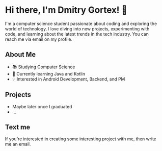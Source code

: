 # Hi there, I'm Dmitry Gortex! 👋

I'm a computer science student passionate about coding and exploring the world of technology. I love diving into new projects, experimenting with code, and learning about the latest trends in the tech industry.  You can reach me via email on my profile.

## About Me

- 📚 Studying Computer Science
- 🌱 Currently learning Java and Kotlin
- 💡 Interested in Android Development, Backend, and PM

## Projects
- Maybe later once I graduated
- ...

## Text me

If you're interested in creating some interesting project with me, then write me an email.

<!--
**dmitrygortex/dmitrygortex** is a ✨ _special_ ✨ repository because its `README.md` (this file) appears on your GitHub profile.

Here are some ideas to get you started:

- 🔭 I’m currently working on ...
- 🌱 I’m currently learning ...
- 👯 I’m looking to collaborate on ...
- 🤔 I’m looking for help with ...
- 💬 Ask me about ...
- 📫 How to reach me: ...
- 😄 Pronouns: ...
- ⚡ Fun fact: ...
-->
